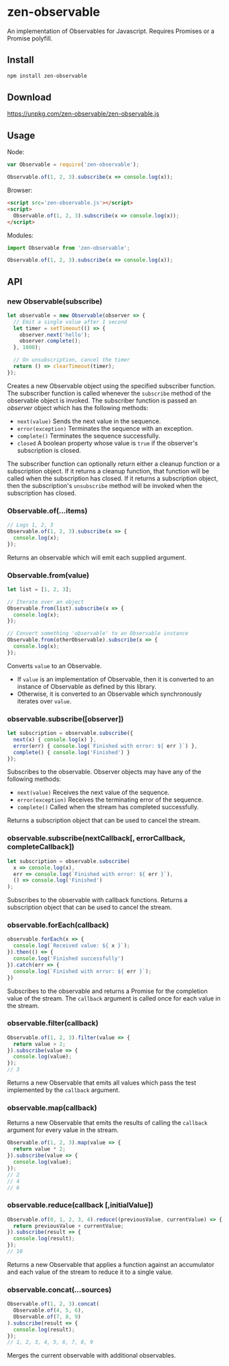 # zen-observable

An implementation of Observables for Javascript. Requires Promises or a Promise polyfill.

## Install

```sh
npm install zen-observable
```

## Download

https://unpkg.com/zen-observable/zen-observable.js

## Usage

Node:

```js
var Observable = require('zen-observable');

Observable.of(1, 2, 3).subscribe(x => console.log(x));
```

Browser:

```html
<script src='zen-observable.js'></script>
<script>
  Observable.of(1, 2, 3).subscribe(x => console.log(x));
</script>
```

Modules:

```js
import Observable from 'zen-observable';

Observable.of(1, 2, 3).subscribe(x => console.log(x));
```

## API

### new Observable(subscribe)

```js
let observable = new Observable(observer => {
  // Emit a single value after 1 second
  let timer = setTimeout(() => {
    observer.next('hello');
    observer.complete();
  }, 1000);

  // On unsubscription, cancel the timer
  return () => clearTimeout(timer);
});
```

Creates a new Observable object using the specified subscriber function.  The subscriber function is called whenever the `subscribe` method of the observable object is invoked.  The subscriber function is passed an *observer* object which has the following methods:

- `next(value)` Sends the next value in the sequence.
- `error(exception)` Terminates the sequence with an exception.
- `complete()` Terminates the sequence successfully.
- `closed` A boolean property whose value is `true` if the observer's subscription is closed.

The subscriber function can optionally return either a cleanup function or a subscription object.  If it returns a cleanup function, that function will be called when the subscription has closed.  If it returns a subscription object, then the subscription's `unsubscribe` method will be invoked when the subscription has closed.

### Observable.of(...items)

```js
// Logs 1, 2, 3
Observable.of(1, 2, 3).subscribe(x => {
  console.log(x);
});
```

Returns an observable which will emit each supplied argument.

### Observable.from(value)

```js
let list = [1, 2, 3];

// Iterate over an object
Observable.from(list).subscribe(x => {
  console.log(x);
});
```

```js
// Convert something 'observable' to an Observable instance
Observable.from(otherObservable).subscribe(x => {
  console.log(x);
});
```

Converts `value` to an Observable.

- If `value` is an implementation of Observable, then it is converted to an instance of Observable as defined by this library.
- Otherwise, it is converted to an Observable which synchronously iterates over `value`.

### observable.subscribe([observer])

```js
let subscription = observable.subscribe({
  next(x) { console.log(x) },
  error(err) { console.log(`Finished with error: ${ err }`) },
  complete() { console.log('Finished') }
});
```

Subscribes to the observable.  Observer objects may have any of the following methods:

- `next(value)` Receives the next value of the sequence.
- `error(exception)` Receives the terminating error of the sequence.
- `complete()` Called when the stream has completed successfully.

Returns a subscription object that can be used to cancel the stream.

### observable.subscribe(nextCallback[, errorCallback, completeCallback])

```js
let subscription = observable.subscribe(
  x => console.log(x),
  err => console.log(`Finished with error: ${ err }`),
  () => console.log('Finished')
);
```

Subscribes to the observable with callback functions. Returns a subscription object that can be used to cancel the stream.

### observable.forEach(callback)

```js
observable.forEach(x => {
  console.log(`Received value: ${ x }`);
}).then(() => {
  console.log('Finished successfully')
}).catch(err => {
  console.log(`Finished with error: ${ err }`);
})
```

Subscribes to the observable and returns a Promise for the completion value of the stream.  The `callback` argument is called once for each value in the stream.

### observable.filter(callback)

```js
Observable.of(1, 2, 3).filter(value => {
  return value > 2;
}).subscribe(value => {
  console.log(value);
});
// 3
```

Returns a new Observable that emits all values which pass the test implemented by the `callback` argument.

### observable.map(callback)

Returns a new Observable that emits the results of calling the `callback` argument for every value in the stream.

```js
Observable.of(1, 2, 3).map(value => {
  return value * 2;
}).subscribe(value => {
  console.log(value);
});
// 2
// 4
// 6
```

### observable.reduce(callback [,initialValue])

```js
Observable.of(0, 1, 2, 3, 4).reduce((previousValue, currentValue) => {
  return previousValue + currentValue;
}).subscribe(result => {
  console.log(result);
});
// 10
```

Returns a new Observable that applies a function against an accumulator and each value of the stream to reduce it to a single value.

### observable.concat(...sources)

```js
Observable.of(1, 2, 3).concat(
  Observable.of(4, 5, 6),
  Observable.of(7, 8, 9)
).subscribe(result => {
  console.log(result);
});
// 1, 2, 3, 4, 5, 6, 7, 8, 9
```

Merges the current observable with additional observables.
